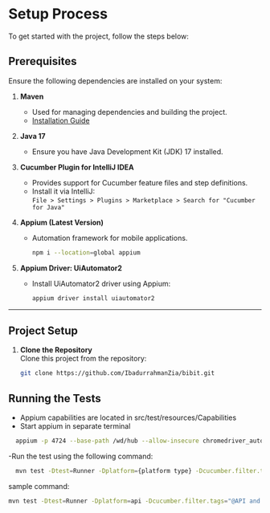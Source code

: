 # Setup Process

To get started with the project, follow the steps below:

## Prerequisites

Ensure the following dependencies are installed on your system:

1. **Maven**
    - Used for managing dependencies and building the project.
    - [Installation Guide](https://maven.apache.org/install.html)

2. **Java 17**
    - Ensure you have Java Development Kit (JDK) 17 installed.

3. **Cucumber Plugin for IntelliJ IDEA**
    - Provides support for Cucumber feature files and step definitions.
    - Install it via IntelliJ:  
      `File > Settings > Plugins > Marketplace > Search for "Cucumber for Java"`

4. **Appium (Latest Version)**
    - Automation framework for mobile applications.
      ```bash
      npm i --location=global appium
      ```

5. **Appium Driver: UiAutomator2**
    - Install UiAutomator2 driver using Appium:
      ```bash
      appium driver install uiautomator2
      ```

---

## Project Setup

1. **Clone the Repository**  
   Clone this project from the repository:
   ```bash
   git clone https://github.com/IbadurrahmanZia/bibit.git
   
## Running the Tests
- Appium capabilities are located in src/test/resources/Capabilities
- Start appium in separate terminal
```bash
  appium -p 4724 --base-path /wd/hub --allow-insecure chromedriver_autodownload
  ````
-Run the test using the following command:
```bash
  mvn test -Dtest=Runner -Dplatform={platform type} -Dcucumber.filter.tags="{tags}"
```
sample command:
```bash
mvn test -Dtest=Runner -Dplatform=api -Dcucumber.filter.tags="@API and @DELETE"
```